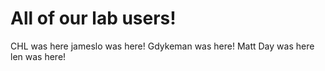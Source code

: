 # All of our lab users!
CHL was here
jameslo was here!
Gdykeman was here!
Matt Day was here
len was here!
